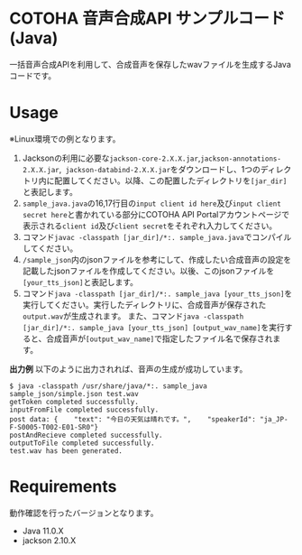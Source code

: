 COTOHA 音声合成API サンプルコード(Java)
====
一括音声合成APIを利用して、合成音声を保存したwavファイルを生成するJavaコードです。

# Usage
※Linux環境での例となります。
1. Jacksonの利用に必要な`jackson-core-2.X.X.jar`,`jackson-annotations-2.X.X.jar`,` jackson-databind-2.X.X.jar`をダウンロードし、1つのディレクトリ内に配置してください。以降、この配置したディレクトリを`[jar_dir]`と表記します。
1. `sample_java.java`の16,17行目の`input client id here`及び`input client secret here`と書かれている部分にCOTOHA API Portalアカウントページで表示される`client id`及び`client secret`をそれぞれ入力してください。
1. コマンド`javac -classpath [jar_dir]/*:. sample_java.java`でコンパイルしてください。
1. `/sample_json`内のjsonファイルを参考にして、作成したい合成音声の設定を記載したjsonファイルを作成してください。以後、このjsonファイルを`[your_tts_json]`と表記します。
1. コマンド`java -classpath [jar_dir]/*:. sample_java [your_tts_json]`を実行してください。実行したディレクトリに、合成音声が保存された`output.wav`が生成されます。
また、コマンド`java -classpath [jar_dir]/*:. sample_java [your_tts_json] [output_wav_name]`を実行すると、合成音声が`[output_wav_name]`で指定したファイル名で保存されます。

**出力例**
以下のように出力されれば、音声の生成が成功しています。
```
$ java -classpath /usr/share/java/*:. sample_java sample_json/simple.json test.wav
getToken completed successfully.
inputFromFile completed successfully.
post data: {    "text": "今日の天気は晴れです。",    "speakerId": "ja_JP-F-S0005-T002-E01-SR0"}
postAndRecieve completed successfully.
outputToFile completed successfully.
test.wav has been generated.
```

# Requirements
動作確認を行ったバージョンとなります。
- Java 11.0.X
- jackson 2.10.X